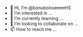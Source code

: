 - 👋 Hi, I’m @bonuboisseeeeHS
- 👀 I’m interested in ...
- 🌱 I’m currently learning ...
- 💞️ I’m looking to collaborate on ...
- 📫 How to reach me ...

<!---
bonuboisseeeeHS/bonuboisseeeeHS is a ✨ special ✨ repository because its `README.md` (this file) appears on your GitHub profile.
You can click the Preview link to take a look at your changes.
--->
